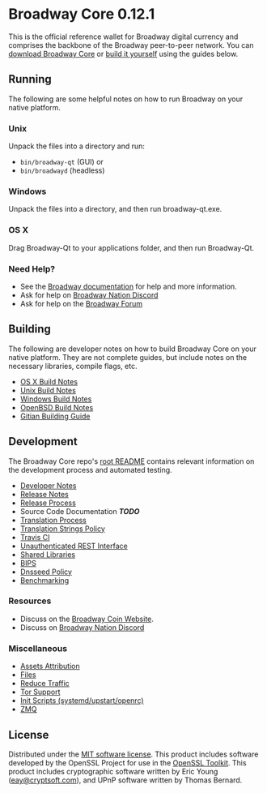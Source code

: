 Broadway Core 0.12.1
=====================

This is the official reference wallet for Broadway digital currency and comprises the backbone of the Broadway peer-to-peer network. You can [download Broadway Core](https://github.com/BroadwayPixels/Coin/releases) or [build it yourself](#building) using the guides below.

Running
---------------------
The following are some helpful notes on how to run Broadway on your native platform.

### Unix

Unpack the files into a directory and run:

- `bin/broadway-qt` (GUI) or
- `bin/broadwayd` (headless)

### Windows

Unpack the files into a directory, and then run broadway-qt.exe.

### OS X

Drag Broadway-Qt to your applications folder, and then run Broadway-Qt.

### Need Help?

* See the [Broadway documentation](https://dashpay.atlassian.net/wiki/display/DOC)
for help and more information.
* Ask for help on [Broadway Nation Discord](http://broadwaychat.org)
* Ask for help on the [Broadway Forum](https://broadway.org/forum)

Building
---------------------
The following are developer notes on how to build Broadway Core on your native platform. They are not complete guides, but include notes on the necessary libraries, compile flags, etc.

- [OS X Build Notes](build-osx.md)
- [Unix Build Notes](build-unix.md)
- [Windows Build Notes](build-windows.md)
- [OpenBSD Build Notes](build-openbsd.md)
- [Gitian Building Guide](gitian-building.md)

Development
---------------------
The Broadway Core repo's [root README](/README.md) contains relevant information on the development process and automated testing.

- [Developer Notes](developer-notes.md)
- [Release Notes](release-notes.md)
- [Release Process](release-process.md)
- Source Code Documentation ***TODO***
- [Translation Process](translation_process.md)
- [Translation Strings Policy](translation_strings_policy.md)
- [Travis CI](travis-ci.md)
- [Unauthenticated REST Interface](REST-interface.md)
- [Shared Libraries](shared-libraries.md)
- [BIPS](bips.md)
- [Dnsseed Policy](dnsseed-policy.md)
- [Benchmarking](benchmarking.md)

### Resources
* Discuss on the [Broadway Coin Website](https://coin.broadwaypixels.com).
* Discuss on [Broadway Nation Discord](https://discord.gg/QFgyYyb)

### Miscellaneous
- [Assets Attribution](assets-attribution.md)
- [Files](files.md)
- [Reduce Traffic](reduce-traffic.md)
- [Tor Support](tor.md)
- [Init Scripts (systemd/upstart/openrc)](init.md)
- [ZMQ](zmq.md)

License
---------------------
Distributed under the [MIT software license](/COPYING).
This product includes software developed by the OpenSSL Project for use in the [OpenSSL Toolkit](https://www.openssl.org/). This product includes
cryptographic software written by Eric Young ([eay@cryptsoft.com](mailto:eay@cryptsoft.com)), and UPnP software written by Thomas Bernard.
